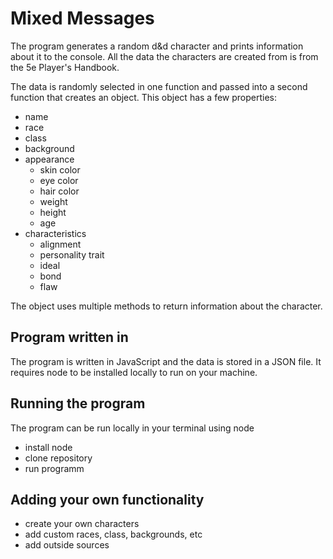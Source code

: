 # Mixed Messages

The program generates a random d&d character and prints information about it to the console. All the data the characters are created from is from the 5e Player's Handbook.

The data is randomly selected in one function and passed into a second function that creates an object. This object has a few properties:
- name
- race
- class
- background
- appearance
  - skin color
  - eye color
  - hair color
  - weight
  - height
  - age
- characteristics
  - alignment
  - personality trait
  - ideal
  - bond
  - flaw

The object uses multiple methods to return information about the character.

## Program written in
The program is written in JavaScript and the data is stored in a JSON file. It requires node to be installed locally to run on your machine.

## Running the program
The program can be run locally in your terminal using node
- install node
- clone repository 
- run programm

## Adding your own functionality
- create your own characters 
- add custom races, class, backgrounds, etc
- add outside sources
